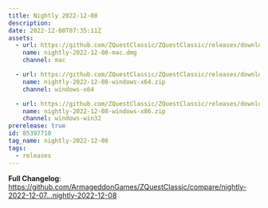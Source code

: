 ```yaml
---
title: Nightly 2022-12-08
description: 
date: 2022-12-08T07:35:11Z
assets: 
  - url: https://github.com/ZQuestClassic/ZQuestClassic/releases/download/nightly-2022-12-08/nightly-2022-12-08-mac.dmg
    name: nightly-2022-12-08-mac.dmg
    channel: mac

  - url: https://github.com/ZQuestClassic/ZQuestClassic/releases/download/nightly-2022-12-08/nightly-2022-12-08-windows-x64.zip
    name: nightly-2022-12-08-windows-x64.zip
    channel: windows-x64

  - url: https://github.com/ZQuestClassic/ZQuestClassic/releases/download/nightly-2022-12-08/nightly-2022-12-08-windows-x86.zip
    name: nightly-2022-12-08-windows-x86.zip
    channel: windows-win32
prerelease: true
id: 85397710
tag_name: nightly-2022-12-08
tags:
  - releases
---
```


**Full Changelog**: https://github.com/ArmageddonGames/ZQuestClassic/compare/nightly-2022-12-07...nightly-2022-12-08
